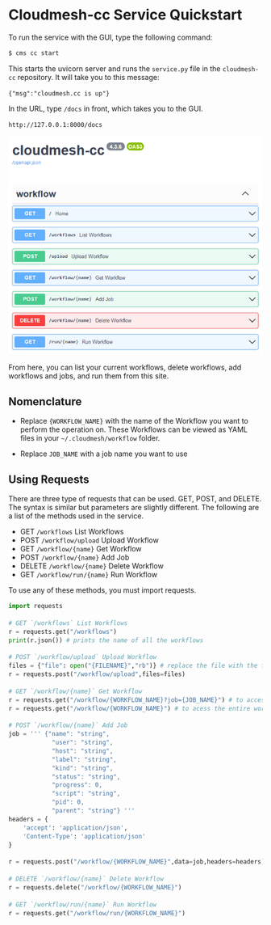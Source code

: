# Cloudmesh-cc Service Quickstart

To run the service with the GUI, type the following command:

```bash
$ cms cc start
```

This starts the uvicorn server and runs the `service.py` file in
the `cloudmesh-cc` repository. It will take you to this message:

`{"msg":"cloudmesh.cc is up"}`

In the URL, type `/docs` in front, which takes you to the GUI.

`http://127.0.0.1:8000/docs`

![Service GUI Using FastAPI](../images/fastapi-service.png)

From here, you can list your current workflows, delete workflows,
add workflows and jobs, and run them from this site.

## Nomenclature

* Replace `{WORKFLOW_NAME}` with the name of the Workflow you want to perform
  the operation on. These Workflows can be viewed as YAML files in your
  `~/.cloudmesh/workflow` folder.

* Replace `JOB_NAME` with a job name you want to use

## Using Requests

There are three type of requests that can be used. GET, POST, and
DELETE. The syntax is similar but parameters are slightly different.
The following are a list of the methods used in the service.

* GET `/workflows` List Workflows
* POST `/workflow/upload` Upload Workflow
* GET `/workflow/{name}` Get Workflow
* POST `/workflow/{name}` Add Job
* DELETE `/workflow/{name}` Delete Workflow
* GET `/workflow/run/{name}` Run Workflow

To use any of these methods, you must import requests.


```python
import requests

# GET `/workflows` List Workflows
r = requests.get("/workflows")
print(r.json()) # prints the name of all the workflows

# POST `/workflow/upload` Upload Workflow
files = {"file": open("{FILENAME}","rb")} # replace the file with the file name you want to use
r = requests.post("/workflow/upload",files=files)

# GET `/workflow/{name}` Get Workflow
r = requests.get("/workflow/{WORKFLOW_NAME}?job={JOB_NAME}") # to access a single job
r = requests.get("/workflow/{WORKFLOW_NAME}") # to acess the entire workflow

# POST `/workflow/{name}` Add Job
job = ''' {"name": "string",
            "user": "string",
            "host": "string",
            "label": "string",
            "kind": "string",
            "status": "string",
            "progress": 0,
            "script": "string",
            "pid": 0,
            "parent": "string"} '''
headers = {
    'accept': 'application/json',
    'Content-Type': 'application/json'
}

r = requests.post("/workflow/{WORKFLOW_NAME}",data=job,headers=headers)

# DELETE `/workflow/{name}` Delete Workflow
r = requests.delete("/workflow/{WORKFLOW_NAME}")

# GET `/workflow/run/{name}` Run Workflow
r = requests.get("/workflow/run/{WORKFLOW_NAME}")
```

